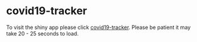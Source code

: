 # covid19-tracker
To visit the shiny app please click [covid19-tracker](https://imvarun9.shinyapps.io/covid19/). Please be patient it may take 20 - 25 seconds to load.
